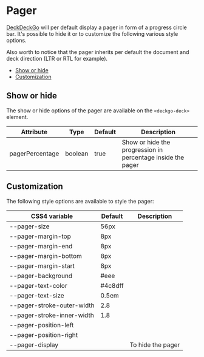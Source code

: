 # Pager

[DeckDeckGo] will per default display a pager in form of a progress circle bar. It's possible to hide it or to customize the following various style options.

Also worth to notice that the pager inherits per default the document and deck direction (LTR or RTL for example).

- [Show or hide](#app-deck-pager-show-or-hide)
- [Customization](#app-deck-pager-customization)

## Show or hide

The show or hide options of the pager are available on the `<deckgo-deck>` element.

| Attribute                      | Type   | Default   | Description   |
| -------------------------- |-----------------|-----------------|-----------------|
| pagerPercentage | boolean | true | Show or hide the progression in percentage inside the pager |

## Customization

The following style options are available to style the pager:

| CSS4 variable                      | Default | Description |
| -------------------------- |-----------------|-----------------|
| --pager-size | 56px | |
| --pager-margin-top | 8px | |
| --pager-margin-end | 8px | |
| --pager-margin-bottom | 8px | |
| --pager-margin-start | 8px | |
| --pager-background | #eee | |
| --pager-text-color | #4c8dff | |
| --pager-text-size | 0.5em | |
| --pager-stroke-outer-width | 2.8 | |
| --pager-stroke-inner-width | 1.8 | |
| --pager-position-left | | |
| --pager-position-right | | |
| --pager-display | | To hide the pager |

[DeckDeckGo]: https://deckdeckgo.com
